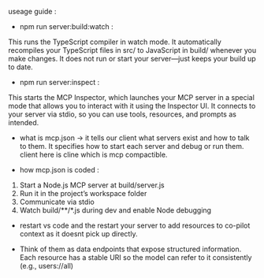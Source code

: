 useage guide : 

- npm run server:build:watch : 

This runs the TypeScript compiler in watch mode. It automatically recompiles your TypeScript files in src/ to JavaScript in build/ whenever you make changes. It does not run or start your server—just keeps your build up to date.

- npm run server:inspect : 
  
This starts the MCP Inspector, which launches your MCP server in a special mode that allows you to interact with it using the Inspector UI. It connects to your server via stdio, so you can use tools, resources, and prompts as intended.


- what is mcp.json -> it tells our client what servers exist and how to talk to them. It specifies how to start each server and debug or run them. client here is cline which is mcp compactible.


- how mcp.json is coded : 

1. Start a Node.js MCP server at build/server.js
2. Run it in the project’s workspace folder
3. Communicate via stdio
4. Watch build/**/*.js during dev and enable Node debugging

- restart vs code and the restart your server to add resources to co-pilot context as it doesnt pick up directly.

- Think of them as data endpoints that expose structured information. Each resource has a stable URI so the model can refer to it consistently (e.g., users://all)

